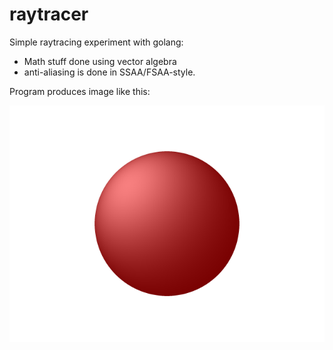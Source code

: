 # raytracer
Simple raytracing experiment with golang: 
- Math stuff done using vector algebra
- anti-aliasing is done in SSAA/FSAA-style.

Program produces image like this:

![Result](out.png)
